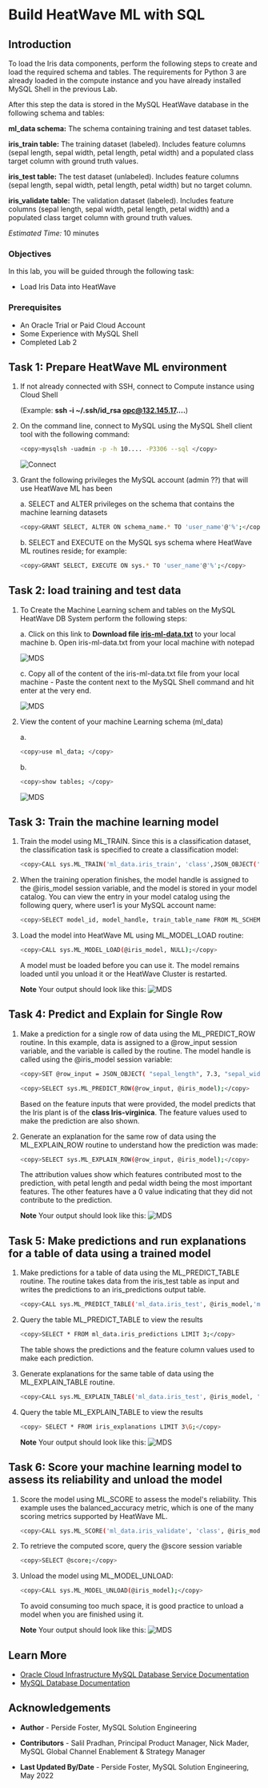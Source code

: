 # Build HeatWave ML with SQL

## Introduction

To load the Iris data components, perform the following steps to create and load the required schema and tables. The requirements for Python 3 are already loaded in the compute instance and you have already installed MySQL Shell in the previous Lab.

After this step the data is stored in the MySQL HeatWave database in the following schema and tables:

**ml_data schema:** The schema containing training and test dataset tables.

**iris_train table:** The training dataset (labeled). Includes feature columns (sepal length, sepal width, petal length, petal width) and a populated class target column with ground truth values.

**iris_test table:** The test dataset (unlabeled). Includes feature columns (sepal length, sepal width, petal length, petal width) but no target column.

**iris_validate table:** The validation dataset (labeled). Includes feature columns (sepal length, sepal width, petal length, petal width) and a populated class target column with ground truth values.

_Estimated Time:_ 10 minutes

### Objectives

In this lab, you will be guided through the following task:

- Load Iris Data into HeatWave

### Prerequisites

- An Oracle Trial or Paid Cloud Account
- Some Experience with MySQL Shell
- Completed Lab 2

## Task 1: Prepare HeatWave ML environment

1. If not already connected with SSH, connect to Compute instance using Cloud Shell

    (Example: **ssh -i ~/.ssh/id_rsa opc@132.145.17....**)

2. On the command line, connect to MySQL using the MySQL Shell client tool with the following command:

    ```bash
    <copy>mysqlsh -uadmin -p -h 10.... -P3306 --sql </copy>
    ```

    ![Connect](./images/heatwave-load-shell.png "heatwave-load-shell ")

3. Grant the following privileges the MySQL account (admin ??) that will use HeatWave ML has been

    a. SELECT and ALTER privileges on the schema that contains the machine learning datasets

    ```bash
    <copy>GRANT SELECT, ALTER ON schema_name.* TO 'user_name'@'%';</copy>
    ```

    b. SELECT and EXECUTE on the MySQL sys schema where HeatWave ML routines reside; for example:

    ```bash
    <copy>GRANT SELECT, EXECUTE ON sys.* TO 'user_name'@'%';</copy>
    ```

## Task 2: load training and test data

1. To Create the Machine Learning schem and tables on the MySQL HeatWave DB System perform  the following steps:

    a. Click on this link to **Download file [iris-ml-data.txt](files/iris-ml-data.txt)**  to your local machine
    b. Open iris-ml-data.txt from your local machine with notepad

    ![MDS](./images/iris-ml-data.png "iris-ml-data ")

    c. Copy all of the content of the iris-ml-data.txt file from your local machine
        - Paste the content next to the MySQL Shell command and hit enter at the very end.

    ![MDS](./images/iris-ml-data-execute.png "iris-ml-data-execute ")

2. View the content of  your machine Learning schema (ml_data)

    a.

    ```bash
    <copy>use ml_data; </copy>
    ```

    b.

    ```bash
    <copy>show tables; </copy>
    ```

    ![MDS](./images/show-ml-data.png "show-ml-data ")

## Task 3: Train the machine learning model

1. Train the model using ML_TRAIN. Since this is a classification dataset, the classification task is specified to create a classification model:

    ```bash
    <copy>CALL sys.ML_TRAIN('ml_data.iris_train', 'class',JSON_OBJECT('task', 'classification'), @iris_model);</copy>
    ```

2. When the training operation finishes, the model handle is assigned to the @iris_model session variable, and the model is stored in your model catalog. You can view the entry in your model catalog using the following query, where user1 is your MySQL account name:

    ```bash
    <copy>SELECT model_id, model_handle, train_table_name FROM ML_SCHEMA_admin.MODEL_CATALOG;</copy>
    ```

3. Load the model into HeatWave ML using ML\_MODEL\_LOAD routine:

    ```bash
    <copy>CALL sys.ML_MODEL_LOAD(@iris_model, NULL);</copy>
    ```

    A model must be loaded before you can use it. The model remains loaded until you unload it or the HeatWave Cluster is restarted.

    **Note**  Your output should look like this:
    ![MDS](./images/iris-ml-build-out.png "iris-ml-build-out ")

## Task 4: Predict and Explain for Single Row

1. Make a prediction for a single row of data using the ML\_PREDICT\_ROW routine.
In this example, data is assigned to a @row\_input session variable, and the variable is called by the routine. The model handle is called using the @iris\_model session variable:

    ```bash
    <copy>SET @row_input = JSON_OBJECT( "sepal_length", 7.3, "sepal_width", 2.9, "petal_length", 6.3, "petal_width", 1.8); </copy>
    ```

    ```bash
    <copy>SELECT sys.ML_PREDICT_ROW(@row_input, @iris_model);</copy>
    ```

    Based on the feature inputs that were provided, the model predicts that the Iris plant is of the **class Iris-virginica**. The feature values used to make the prediction are also shown.

2. Generate an explanation for the same row of data using the ML\_EXPLAIN\_ROW routine to understand how the prediction was made:

    ```bash
    <copy>SELECT sys.ML_EXPLAIN_ROW(@row_input, @iris_model);</copy>
    ```

    The attribution values show which features contributed most to the prediction, with petal length and pedal width being the most important features. The other features have a 0 value indicating that they did not contribute to the prediction.

    **Note**  Your output should look like this:
    ![MDS](./images/iris-ml-predict-out.png "iris-ml-predict-out ")

## Task 5: Make predictions and run explanations for a table of data  using a trained model

1. Make predictions for a table of data using the ML\_PREDICT\_TABLE routine. The routine takes data from the iris\_test table as input and writes the predictions to an iris_predictions output table.

    ```bash
    <copy>CALL sys.ML_PREDICT_TABLE('ml_data.iris_test', @iris_model,'ml_data.iris_predictions');</copy>
    ```

2. Query the table ML\_PREDICT\_TABLE to view the results  

    ```bash
    <copy>SELECT * FROM ml_data.iris_predictions LIMIT 3;</copy>
    ```

    The table shows the predictions and the feature column values used to make each prediction.

3. Generate explanations for the same table of data using the ML\_EXPLAIN\_TABLE routine.

    ```bash
    <copy>CALL sys.ML_EXPLAIN_TABLE('ml_data.iris_test', @iris_model, 'ml_data.iris_explanations');</copy>
    ```

4. Query the table ML\_EXPLAIN\_TABLE  to view the results

    ```bash
    <copy> SELECT * FROM iris_explanations LIMIT 3\G;</copy>
    ```

     **Note**  Your output should look like this:
    ![MDS](./images/iris-ml-predict-table-out.png "iris-ml-predict=table-out ")

## Task 6: Score your machine learning model to assess its reliability and unload the model

1. Score the model using ML\_SCORE to assess the model's reliability. This example uses the balanced_accuracy metric, which is one of the many scoring metrics supported by HeatWave ML.

    ```bash
    <copy>CALL sys.ML_SCORE('ml_data.iris_validate', 'class', @iris_model, 'balanced_accuracy', @score);</copy>
    ```

2. To retrieve the computed score, query the @score session variable

    ```bash
    <copy>SELECT @score;</copy>
    ```

3. Unload the model using ML\_MODEL\_UNLOAD:

    ```bash
    <copy>CALL sys.ML_MODEL_UNLOAD(@iris_model);</copy>
    ```

    To avoid consuming too much space, it is good practice to unload a model when you are finished using it.

    **Note**  Your output should look like this:
    ![MDS](./images/iris-ml-score-model-out.png "iris-ml-score-model-out ")

## Learn More

* [Oracle Cloud Infrastructure MySQL Database Service Documentation ](https://docs.cloud.oracle.com/en-us/iaas/MySQL-database)
* [MySQL Database Documentation](https://www.MySQL.com)

## Acknowledgements

- **Author** - Perside Foster, MySQL Solution Engineering

- **Contributors** - Salil Pradhan, Principal Product Manager,
Nick Mader, MySQL Global Channel Enablement & Strategy Manager
- **Last Updated By/Date** - Perside Foster, MySQL Solution Engineering, May 2022
